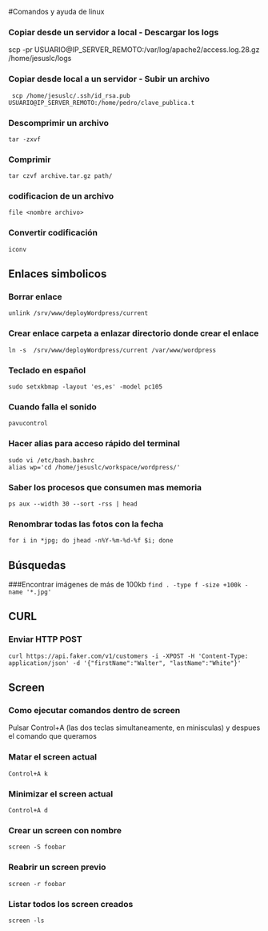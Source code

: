 #Comandos y ayuda de linux

### Copiar desde un servidor a local - Descargar los logs
scp -pr USUARIO@IP_SERVER_REMOTO:/var/log/apache2/access.log.28.gz /home/jesuslc/logs

### Copiar desde local a un servidor - Subir un archivo
` scp /home/jesuslc/.ssh/id_rsa.pub  USUARIO@IP_SERVER_REMOTO:/home/pedro/clave_publica.t`

### Descomprimir un archivo
`tar -zxvf`
### Comprimir
`tar czvf archive.tar.gz path/`

### codificacion de un archivo
`file <nombre archivo>`

### Convertir codificación
`iconv `

## Enlaces simbolicos
### Borrar enlace
`unlink /srv/www/deployWordpress/current`

### Crear enlace carpeta a enlazar directorio donde crear el enlace
`ln -s  /srv/www/deployWordpress/current /var/www/wordpress`

### Teclado en español
`sudo setxkbmap -layout 'es,es' -model pc105`

### Cuando falla el sonido
`pavucontrol`

### Hacer alias para acceso rápido del terminal
```
sudo vi /etc/bash.bashrc
alias wp='cd /home/jesuslc/workspace/wordpress/'
```

### Saber los procesos que consumen mas memoria
`ps aux --width 30 --sort -rss | head`

### Renombrar todas las fotos con la fecha
`for i in *jpg; do jhead -n%Y-%m-%d-%f $i; done`

## Búsquedas

###Encontrar imágenes de más de 100kb
`find . -type f -size +100k -name '*.jpg'`



## CURL

### Enviar HTTP POST
`curl https://api.faker.com/v1/customers -i -XPOST -H 'Content-Type: application/json' -d '{"firstName":"Walter", "lastName":"White"}'`


## Screen

### Como ejecutar comandos dentro de screen

Pulsar Control+A (las dos teclas simultaneamente, en minisculas) y despues el comando que queramos

### Matar el screen actual
`Control+A k`

### Minimizar el screen actual
`Control+A d `

### Crear un screen con nombre
`screen -S foobar`

### Reabrir un screen previo
`screen -r foobar`

### Listar todos los screen creados
`screen -ls`






